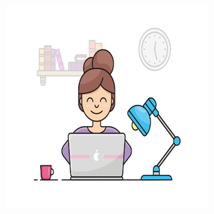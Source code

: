 <p align="center">
  <img width="460" height="460" src="https://github.com/AyaKhaledYousef/AyaKhaledYousef/blob/main/1.gif">
</p>


<!--
**AyaKhaledYousef/AyaKhaledYousef** is a ✨ _special_ ✨ repository because its `README.md` (this file) appears on your GitHub profile.

Here are some ideas to get you started:

- 🔭 I’m currently working on ...
- 🌱 I’m currently learning ...
- 👯 I’m looking to collaborate on ...
- 🤔 I’m looking for help with ...
- 💬 Ask me about ...
- 📫 How to reach me: ...
- 😄 Pronouns: ...
- ⚡ Fun fact: ...
-->
